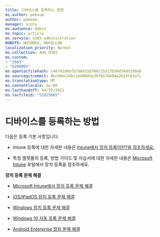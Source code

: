 ```yaml
---
title: 디바이스를 등록하는 방법
ms.author: pebaum
author: pebaum
manager: scotv
ms.audience: Admin
ms.topic: article
ms.service: o365-administration
ROBOTS: NOINDEX, NOFOLLOW
localization_priority: Normal
ms.collection: Adm_O365
ms.custom:
- "2683"
- "6200002"
ms.openlocfilehash: c40742d6bfb7d0431b788c15517b50d34dd199a0
ms.sourcegitcommit: 8bc60ec34bc1e40685e3976576e04a2623f63a7c
ms.translationtype: MT
ms.contentlocale: ko-KR
ms.lasthandoff: 04/15/2021
ms.locfileid: "51825665"
---
```

# <a name="how-to-enroll-devices"></a>디바이스를 등록하는 방법

다음은 등록 기본 사항입니다.

- Intune 등록에 대한 자세한 내용은 [Intune에서 장치 등록이란?을 참조하세요.](https://docs.microsoft.com/mem/intune/enrollment/device-enrollment)

- 특정 플랫폼의 등록, 방법 가이드 및 자습서에 대한 자세한 내용은 [Microsoft Intune](https://docs.microsoft.com/mem/intune/enrollment/) 포털에서 장치 등록을 참조하세요.

**장치 등록 문제 해결**

- [Microsoft Intune에서 장치 등록 문제 해결](https://docs.microsoft.com/mem/intune/enrollment/troubleshoot-device-enrollment-in-intune)

- [iOS/iPadOS 장치 등록 문제 해결](https://docs.microsoft.com/mem/intune/enrollment/troubleshoot-ios-enrollment-errors)

- [Windows 장치 등록 문제 해결](https://docs.microsoft.com/mem/intune/enrollment/troubleshoot-windows-enrollment-errors)

- [Windows 10 자동 등록 문제 해결](https://docs.microsoft.com/mem/intune/enrollment/troubleshoot-windows-auto-enrollment)

- [Android Enterprise 장치 문제 해결](https://docs.microsoft.com/mem/intune/enrollment/troubleshoot-android-enrollment)


